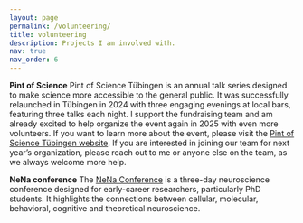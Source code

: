 ```yaml
---
layout: page
permalink: /volunteering/
title: volunteering
description: Projects I am involved with.
nav: true
nav_order: 6
---
```


**Pint of Science**
Pint of Science Tübingen is an annual talk series designed to make science more accessible to the general public. It was successfully relaunched in Tübingen in 2024 with three engaging evenings at local bars, featuring three talks each night. I support the fundraising team and am already excited to help organize the event again in 2025 with even more volunteers. If you want to learn more about the event, please visit the [Pint of Science Tübingen website](https://pintofscience.de/about/). If you are interested in joining our team for next year’s organization, please reach out to me or anyone else on the team, as we always welcome more help.

**NeNa conference**
The [NeNa Conference](https://nenaconference.wordpress.com/) is a three-day neuroscience conference designed for early-career researchers, particularly PhD students. It highlights the connections between cellular, molecular, behavioral, cognitive and theoretical neuroscience.